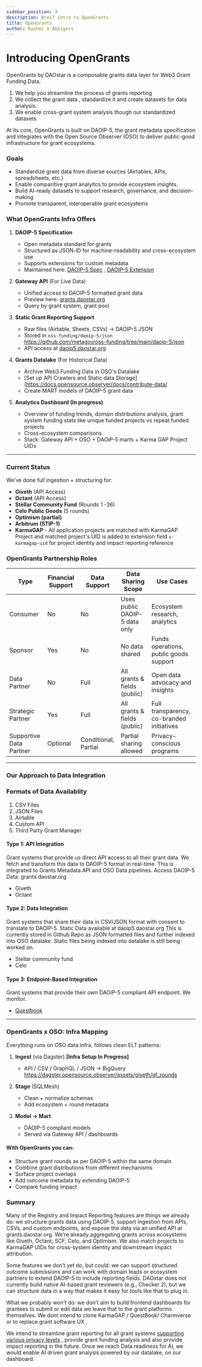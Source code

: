 ```yaml
---
sidebar_position: 3
description: Breif intro to OpenGrants
title: OpenGrants 
author: Rashmi V Abbigeri
---
```


# Introducing OpenGrants

OpenGrants by DAOstar is a composable grants data layer for Web3 Grant Funding Data.

1. We help you streamline the process of grants reporting
2. We collect the grant data , standardize it and create datasets for data analysis. 
3. We enable cross-grant system analysis though our standardized datasets


At its core, OpenGrants is built on DAOIP-5, the grant metadata specification and integrates with the Open Source Observer (OSO) to deliver public-good infrastructure for grant ecosystems.

### Goals

* Standardize grant data from diverse sources (Airtables, APIs, spreadsheets, etc.)
* Enable comparitive grant analyitcs to provide ecosystem insights.
* Build AI-ready datasets to support research, governance, and decision-making
* Promote transparent, interoperable grant ecosystems

### What OpenGrants Infra Offers

1. **DAOIP-5 Specification**

   * Open metadata standard for grants
   * Structured as JSON-lD for machine-readability and cross-ecosystem use
   * Supports extensions for custom metadata
   * Maintained here: [DAOIP-5 Spec](https://github.com/metagov/daostar/blob/main/DAOIPs/daoip-5.md)   , [DAOIP-5 Extension](https://github.com/metagov/daostar/blob/main/DAOIPs/x-daoip-5.md)

2. **Gateway API** (For Live Data)

   * Unified access to DAOIP-5 formatted grant data
   * Preview here: [grants.daostar.org](https://grants.daostar.org)
   * Query by grant system, grant pool

3. **Static Grant Reporting Support**

   * Raw files (Airtable, Sheets, CSVs) → DAOIP-5 JSON
   * Stored in `oss-funding/daoip-5/json`
        https://github.com/metagov/oss-funding/tree/main/daoip-5/json
   * API access at [daoip5.daostar.org](https://daoip5.daostar.org)

4. **Grants Datalake** (For Historical Data)
    - Archive Web3 Funding Data in OSO's Datalake
    - [Set up API Crawlers and Static data Storage](https://docs.opensource.observer/docs/contribute-data/
    - Create MART models of  DAOIP-5 grant data


4. **Analytics Dashboard (In progress)**

   * Overview of funding trends, domain distributions analysis, grant system funding stats like unique funded projects vs repeat funded projects
   * Cross-ecosystem comparisons
   * Stack: Gateway API + OSO + DAOIP-5 marts + Karma GAP Project UIDs

---

### Current Status

We’ve done full ingestion + structuring for:

* **Giveth** (API Access)
* **Octant** (API Access)
* **Stellar Community Fund** (Rounds 1 -36)
* **Celo Public Goods** (5 rounds)
* **Optimism (partial)**
* **Arbitrum (STIP-1)**
* **KarmaGAP** - All application projects are matched with KarmaGAP Project and matched project's UID is added to extension field `x-karmagap-uid` for project identity and impact reporting reference


### OpenGrants Partnership Roles

| Type                    | Financial Support | Data Support         | Data Sharing Scope            | Use Cases                                 |
| ----------------------- | ----------------- | -------------------- | ----------------------------- | ----------------------------------------- |
| Consumer                | No                | No                   | Uses public DAOIP-5 data only | Ecosystem research, analytics             |
| Sponsor                 | Yes               | No                   | No data shared                | Funds operations, public goods support    |
| Data Partner            | No                | Full                 | All grants & fields (public)  | Open data advocacy and insights           |
| Strategic Partner       | Yes               | Full                 | All grants & fields (public)  | Full transparency, co-branded initiatives |
| Supportive Data Partner | Optional          | Conditional, Partial | Partial sharing allowed       | Privacy-conscious programs                |

---

### Our Approach to Data Integration

### Formats of Data Availablity

1. CSV Files
2. JSON Files
3. Airtable 
4. Custom API
5. Third Party Grant Manager


#### Type 1: API Integration

Grant systems that provide us direct API access to all their grant data. We fetch and transform this data to DAOIP-5 format in real-time. This is integrated to Grants Metadata API and OSO Data pipelines.
Access DAOIP-5 Data: grants.daostar.org

- Giveth
- Octant

#### Type 2: Data Integration
Grant systems that share their data in CSV/JSON format with consent to translate to DAOIP-5. Static Data available at daoip5.daostar.org
This is currently stored in Github Repo as JSON formatted files and further indexed into OSO datalake. Static files being indexed into datalake is still being worked on.

- Stellar community fund
- Celo

#### Type 3: Endpoint-Based Integration

Grant systems that provide their own DAOIP-5 compliant API endpoint. We monitor.
- [Questbook](https://api.questbook.app/daoip-5)


---

### OpenGrants x OSO: Infra Mapping

Everything runs on OSO data infra, follows clean ELT patterns:

1. **Ingest** (via Dagster) **[Infra Setup In Progress]**

   * API / CSV / GraphQL / JSON → BigQuery
      https://dagster.opensource.observer/assets/giveth/qf_rounds

2. **Stage** (SQLMesh)

   * Clean + normalize schemas
   * Add ecosystem + round metadata

3. **Model → Mart**

   * DAOIP-5 compliant models
   * Served via Gateway API / dashboards

#### With OpenGrants you can:

* Structure grant rounds as per DAOIP-5 within the same domain
* Combine grant distributions from different mechanisms
* Surface project overlaps
* Add outcome metadata by extending DAOIP-5
* Compare funding impact

### Summary

Many of the Registry and Impact Reporting features are things we already do: we structure grants data using DAOIP-5, support ingestion from APIs, CSVs, and custom endpoints, and expose the data via an unified API at grants.daostar.org. We’re already aggregating grants across ecosystems like Giveth, Octant, SCF, Celo, and Optimism. We also match projects to KarmaGAP UIDs for cross-system identity and downstream impact attribution.

Some features we don’t yet do, but could: we can support structured outcome submissions and can work with domain leads or ecosystem partners to extend DAOIP-5 to include reporting fields. DAOstar does not currently build native AI-based grant reviewers (e.g., Checker 2), but we can structure data in a way that makes it easy for tools like that to plug in.

What we probably won’t do: we don’t aim to build frontend dashboards for grantees to submit or edit data we leave that to the grant platforms themselves. We dont intend to clone KarmaGAP / QuestBook/ Charmverse or to replace grant software UX .

We intend to streamline grant reporting for all grant systems [supporting various privacy levels](https://hackmd.io/Nx2oJgkRSnqZc7oxC06S3w?view#Privacy-Configuration-Matrix) , provide grant funding analysis and also provide impact reporting in the future. Once we reach Data readiness for AI, we would enable AI driven grant analysis powered by our datalake, on our dashboard.